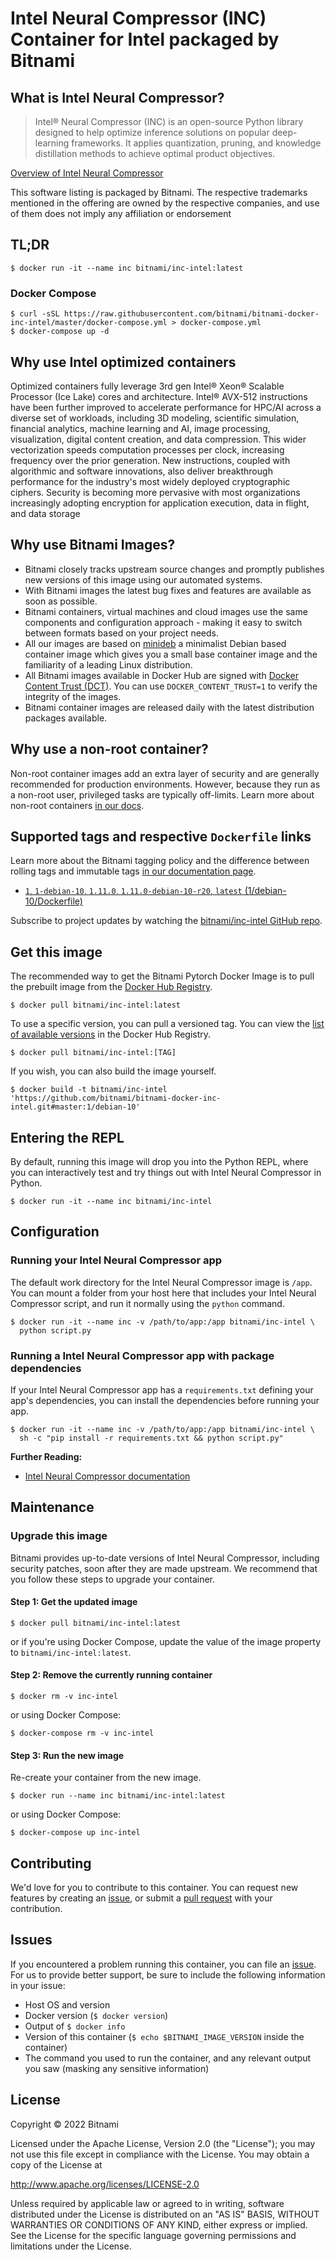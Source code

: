 # Intel Neural Compressor (INC) Container for Intel packaged by Bitnami

## What is Intel Neural Compressor?

> Intel® Neural Compressor (INC) is an open-source Python library designed to help optimize inference solutions on popular deep-learning frameworks. It applies quantization, pruning, and knowledge distillation methods to achieve optimal product objectives.

[Overview of Intel Neural Compressor](https://github.com/intel/neural-compressor)

This software listing is packaged by Bitnami. The respective trademarks mentioned in the offering are owned by the respective companies, and use of them does not imply any affiliation or endorsement

## TL;DR

```console
$ docker run -it --name inc bitnami/inc-intel:latest
```

### Docker Compose

```console
$ curl -sSL https://raw.githubusercontent.com/bitnami/bitnami-docker-inc-intel/master/docker-compose.yml > docker-compose.yml
$ docker-compose up -d
```
## Why use Intel optimized containers

Optimized containers fully leverage 3rd gen Intel® Xeon® Scalable Processor (Ice Lake) cores and architecture. Intel® AVX-512 instructions have been further improved to accelerate performance for HPC/AI across a diverse set of workloads, including 3D modeling, scientific simulation, financial analytics, machine learning and AI, image processing, visualization, digital content creation, and data compression. This wider vectorization speeds computation processes per clock, increasing frequency over the prior generation. New instructions, coupled with algorithmic and software innovations, also deliver breakthrough performance for the industry's most widely deployed cryptographic ciphers. Security is becoming more pervasive with most organizations increasingly adopting encryption for application execution, data in flight, and data storage

## Why use Bitnami Images?

* Bitnami closely tracks upstream source changes and promptly publishes new versions of this image using our automated systems.
* With Bitnami images the latest bug fixes and features are available as soon as possible.
* Bitnami containers, virtual machines and cloud images use the same components and configuration approach - making it easy to switch between formats based on your project needs.
* All our images are based on [minideb](https://github.com/bitnami/minideb) a minimalist Debian based container image which gives you a small base container image and the familiarity of a leading Linux distribution.
* All Bitnami images available in Docker Hub are signed with [Docker Content Trust (DCT)](https://docs.docker.com/engine/security/trust/content_trust/). You can use `DOCKER_CONTENT_TRUST=1` to verify the integrity of the images.
* Bitnami container images are released daily with the latest distribution packages available.

## Why use a non-root container?

Non-root container images add an extra layer of security and are generally recommended for production environments. However, because they run as a non-root user, privileged tasks are typically off-limits. Learn more about non-root containers [in our docs](https://docs.bitnami.com/tutorials/work-with-non-root-containers/).

## Supported tags and respective `Dockerfile` links

Learn more about the Bitnami tagging policy and the difference between rolling tags and immutable tags [in our documentation page](https://docs.bitnami.com/tutorials/understand-rolling-tags-containers/).


* [`1`, `1-debian-10`, `1.11.0`, `1.11.0-debian-10-r20`, `latest` (1/debian-10/Dockerfile)](https://github.com/bitnami/bitnami-docker-inc-intel/blob/1.11.0-debian-10-r20/1/debian-10/Dockerfile)

Subscribe to project updates by watching the [bitnami/inc-intel GitHub repo](https://github.com/bitnami/bitnami-docker-inc-intel).

## Get this image

The recommended way to get the Bitnami Pytorch Docker Image is to pull the prebuilt image from the [Docker Hub Registry](https://hub.docker.com/r/bitnami/inc-intel).

```console
$ docker pull bitnami/inc-intel:latest
```

To use a specific version, you can pull a versioned tag. You can view the [list of available versions](https://hub.docker.com/r/bitnami/inc-intel/tags/) in the Docker Hub Registry.

```console
$ docker pull bitnami/inc-intel:[TAG]
```

If you wish, you can also build the image yourself.

```console
$ docker build -t bitnami/inc-intel 'https://github.com/bitnami/bitnami-docker-inc-intel.git#master:1/debian-10'
```

## Entering the REPL

By default, running this image will drop you into the Python REPL, where you can interactively test and try things out with Intel Neural Compressor in Python.

```console
$ docker run -it --name inc bitnami/inc-intel
```

## Configuration

### Running your Intel Neural Compressor app

The default work directory for the Intel Neural Compressor image is `/app`. You can mount a folder from your host here that includes your Intel Neural Compressor script, and run it normally using the `python` command.

```console
$ docker run -it --name inc -v /path/to/app:/app bitnami/inc-intel \
  python script.py
```

### Running a Intel Neural Compressor app with package dependencies

If your Intel Neural Compressor app has a `requirements.txt` defining your app's dependencies, you can install the dependencies before running your app.

```console
$ docker run -it --name inc -v /path/to/app:/app bitnami/inc-intel \
  sh -c "pip install -r requirements.txt && python script.py"
```

**Further Reading:**

  - [Intel Neural Compressor documentation](https://github.com/intel/neural-compressordocs/stable/index.html)

## Maintenance

### Upgrade this image

Bitnami provides up-to-date versions of Intel Neural Compressor, including security patches, soon after they are made upstream. We recommend that you follow these steps to upgrade your container.

#### Step 1: Get the updated image

```console
$ docker pull bitnami/inc-intel:latest
```

or if you're using Docker Compose, update the value of the image property to `bitnami/inc-intel:latest`.

#### Step 2: Remove the currently running container

```console
$ docker rm -v inc-intel
```

or using Docker Compose:

```console
$ docker-compose rm -v inc-intel
```

#### Step 3: Run the new image

Re-create your container from the new image.

```console
$ docker run --name inc bitnami/inc-intel:latest
```

or using Docker Compose:

```console
$ docker-compose up inc-intel
```

## Contributing

We'd love for you to contribute to this container. You can request new features by creating an [issue](https://github.com/bitnami/bitnami-docker-inc-intel/issues), or submit a [pull request](https://github.com/bitnami/bitnami-docker-inc-intel/pulls) with your contribution.

## Issues

If you encountered a problem running this container, you can file an [issue](https://github.com/bitnami/bitnami-docker-inc-intel/issues/new). For us to provide better support, be sure to include the following information in your issue:

- Host OS and version
- Docker version (`$ docker version`)
- Output of `$ docker info`
- Version of this container (`$ echo $BITNAMI_IMAGE_VERSION` inside the container)
- The command you used to run the container, and any relevant output you saw (masking any sensitive information)

## License

Copyright &copy; 2022 Bitnami

Licensed under the Apache License, Version 2.0 (the "License");
you may not use this file except in compliance with the License.
You may obtain a copy of the License at

  <http://www.apache.org/licenses/LICENSE-2.0>

Unless required by applicable law or agreed to in writing, software
distributed under the License is distributed on an "AS IS" BASIS,
WITHOUT WARRANTIES OR CONDITIONS OF ANY KIND, either express or implied.
See the License for the specific language governing permissions and
limitations under the License.
